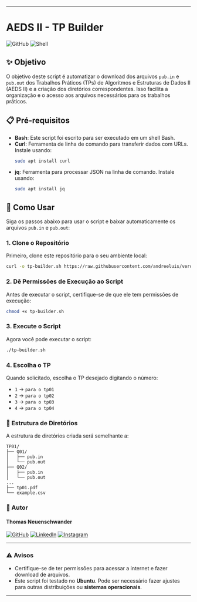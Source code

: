 
---

# AEDS II - TP Builder

![GitHub](https://img.shields.io/github/license/thomneuenschwander/aeds2-tp-downloader)
![Shell](https://img.shields.io/badge/Shell-Bash-blue)

## ✨ Objetivo

O objetivo deste script é automatizar o download dos arquivos `pub.in` e `pub.out` dos Trabalhos Práticos (TPs) de Algoritmos e Estruturas de Dados II (AEDS II) e a criação dos diretórios correspondentes. Isso facilita a organização e o acesso aos arquivos necessários para os trabalhos práticos.

## 📋 Pré-requisitos

- **Bash**: Este script foi escrito para ser executado em um shell Bash.
- **Curl**: Ferramenta de linha de comando para transferir dados com URLs. Instale usando:
  ```bash
  sudo apt install curl
  ```
- **jq**: Ferramenta para processar JSON na linha de comando. Instale usando:
  ```bash
  sudo apt install jq
  ```

## 🚀 Como Usar

Siga os passos abaixo para usar o script e baixar automaticamente os arquivos `pub.in` e `pub.out`:

### 1. Clone o Repositório

Primeiro, clone este repositório para o seu ambiente local:

```bash
curl -o tp-builder.sh https://raw.githubusercontent.com/andreeluis/verde-cli/main/tp-builder.sh
```

### 2. Dê Permissões de Execução ao Script

Antes de executar o script, certifique-se de que ele tem permissões de execução:

```bash
chmod +x tp-builder.sh
```

### 3. Execute o Script

Agora você pode executar o script:

```bash
./tp-builder.sh
```

### 4. Escolha o TP

Quando solicitado, escolha o TP desejado digitando o número:

- `1` -> `para o tp01`
- `2` -> `para o tp02`
- `3` -> `para o tp03`
- `4` -> `para o tp04`

### 📁 Estrutura de Diretórios

A estrutura de diretórios criada será semelhante a:

```
TP01/
├── Q01/
│   ├── pub.in
│   └── pub.out
├── Q02/
│   ├── pub.in
│   └── pub.out
...
├── tp01.pdf
└── example.csv
```

### 📝 Autor

#### Thomas Neuenschwander

[![GitHub](https://img.shields.io/badge/GitHub-000?logo=github&logoColor=white&style=flat-square)](https://github.com/thomneuenschwander)
[![LinkedIn](https://img.shields.io/badge/LinkedIn-0077B5?logo=linkedin&logoColor=white&style=flat-square)](https://www.linkedin.com/in/thomas-neuenschwander-87a568267/)
[![Instagram](https://img.shields.io/badge/Instagram-E4405F?logo=instagram&logoColor=white&style=flat-square)](https://www.instagram.com/puccomp/)

---

### ⚠️ Avisos

- Certifique-se de ter permissões para acessar a internet e fazer download de arquivos.
- Este script foi testado no **Ubuntu**. Pode ser necessário fazer ajustes para outras distribuições ou **sistemas operacionais**.

---

